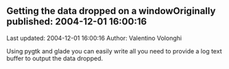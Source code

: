 ## Getting the data dropped on a windowOriginally published: 2004-12-01 16:00:16 
Last updated: 2004-12-01 16:00:16 
Author: Valentino Volonghi 
 
Using pygtk and glade you can easily write all you need to provide a log text buffer to output the data dropped.